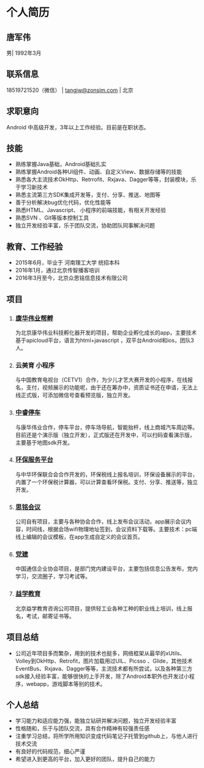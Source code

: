 # 个人简历

## **唐军伟** 

男| 1992年3月 

## 联系信息  
18519721520（微信） | tangjw@zonsim.com  |  北京  

## 求职意向 
Android 中高级开发，3年以上工作经验。目前是在职状态。 

## 技能 
- 熟练掌握Java基础，Android基础扎实 
- 熟练掌握Android各种UI组件、动画、自定义View、数据存储等的技能 
- 熟悉各大主流技术OkHttp、Retrrofit、Rxjava、Dagger等等，封装模块，乐于学习新技术 
- 熟悉主流第三方SDK集成开发等，支付、分享、推送、地图等 
- 善于分析解决bug优化代码，优化性能等 
- 熟悉HTML、Javascript、 小程序的前端技能，有相关开发经验 
- 熟悉SVN 、Git等版本控制工具 
- 独立开发经验丰富，乐于团队交流，协助团队同事解决问题 

## 教育、工作经验 
- 2015年6月，毕业于 河南理工大学 统招本科  
- 2016年1月，通过北京传智播客培训  
- 2016年3月至今，北京众思铭信息技术有限公司 

## 项目
1. ### [康华伟业帮孵](https://www.pgyer.com/1ds2)
    为北京康华伟业科技孵化器开发的项目，帮助企业孵化成长的app，主要技术基于apicloud平台，语言为html+javascript ，双平台Android和ios，团队3人。
 
2. ### 云美育 小程序 
    与中国教育电视台（CETV1）合作，为少儿才艺大赛开发的小程序，在线报名，支付，视频展示的功能呢，由于还在筹办中，资质证书还在申请，无法上线正式版，可添加微信号查看预览版，独立开发。 
 
 
 
3. ### [中睿停车](https://www.pgyer.com/dNgn)  
    与康华伟业合作，停车平台，停车场导航，智能抬杆，线上商城汽车周边等。目前还是个演示版（独立开发），正式版还在开发中，可以扫码查看演示版， 主要基于地图sdk开发。 
 
 
4. ### [环保服务平台](https://www.pgyer.com/5qt8) 
    与中华环保联合会合作开发的，环保税线上报名培训，环保设备展示的平台，内置了一个环保税计算器，可以计算查看环保税。支付、分享、推送等，独立开发。 
 
 
5. ### [思铭会议](https://www.pgyer.com/jcEq)  
    公司自有项目，主要与各种协会合作，线上发布会议活动，app展示会议内容，时间线，根据会场wifi物理地址签到，会议资料下载等。主要技术：pc端线上编辑的会议模板，在app生成自定义的会议首页。 

 
6.  ### [党建](https://www.pgyer.com/U2C1) 
    中国通信企业协会项目，是部门党内建设平台，主要包括信息公告发布，党内学习，交流圈子，学习考试等。 
 
 
7.  ### [益学教育](https://www.pgyer.com/CNLk)
    北京益学教育咨询公司项目，提供轻工业各种工种的职业线上培训，线上报名，考试，邮寄证书等。

## 项目总结 
* 公司近年项目多而繁杂，用到的技术也挺多，网络框架从最早的xUtils、Volley到OkHttp、Retrofit，图片加载用过UIL、Picsso 、Glide，其他技术EventBus、Rxjava、Dagger等等，主流技术都有所尝试，以及各种第三方sdk接入经验丰富，能够很快的上手开发，除了Android本职外也开发过小程序，webapp，游戏脚本等别的技术。 
## 个人总结 
- 学习能力和适应能力强，能独立钻研并解决问题，独立开发经验丰富 
- 性格随和，乐于与团队交流，具有合作精神有较强责任感 
- 注重学习总结，将所学所用知识变成代码笔记子托管到github上，与他人进行技术交流 
- 有良好的代码规范，细心严谨 
- 希望进入到更高的平台，加入更好的团队，提升自己的能力 
